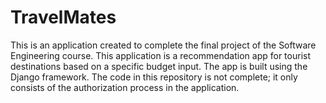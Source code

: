 # TravelMates
This is an application created to complete the final project of the Software Engineering course. This application is a recommendation app for tourist destinations based on a specific budget input. The app is built using the Django framework. The code in this repository is not complete; it only consists of the authorization process in the application.
